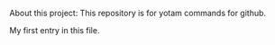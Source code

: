 About this project:  This repository is for yotam commands for github.



My first entry in this file.

